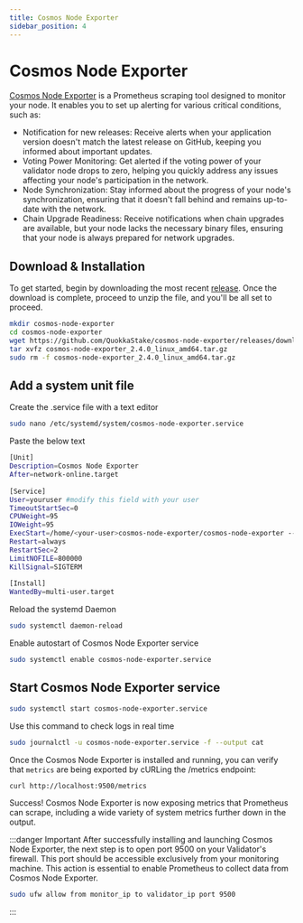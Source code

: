 ```yaml
---
title: Cosmos Node Exporter
sidebar_position: 4
---
```


# Cosmos Node Exporter

[Cosmos Node Exporter](https://github.com/QuokkaStake/cosmos-node-exporter) is a Prometheus scraping tool designed to monitor your node. It enables you to set up alerting for various critical conditions, such as:

- Notification for new releases: Receive alerts when your application version doesn't match the latest release on GitHub, keeping you informed about important updates.
- Voting Power Monitoring: Get alerted if the voting power of your validator node drops to zero, helping you quickly address any issues affecting your node's participation in the network.
- Node Synchronization: Stay informed about the progress of your node's synchronization, ensuring that it doesn't fall behind and remains up-to-date with the network.
- Chain Upgrade Readiness: Receive notifications when chain upgrades are available, but your node lacks the necessary binary files, ensuring that your node is always prepared for network upgrades.

## Download & Installation

To get started, begin by downloading the most recent [release](https://github.com/QuokkaStake/cosmos-node-exporter/releases). Once the download is complete, proceed to unzip the file, and you'll be all set to proceed.

```bash
mkdir cosmos-node-exporter
cd cosmos-node-exporter
wget https://github.com/QuokkaStake/cosmos-node-exporter/releases/download/v2.4.0/cosmos-node-exporter_2.4.0_linux_amd64.tar.gz
tar xvfz cosmos-node-exporter_2.4.0_linux_amd64.tar.gz
sudo rm -f cosmos-node-exporter_2.4.0_linux_amd64.tar.gz
```

## Add a system unit file

Create the .service file with a text editor

```bash
sudo nano /etc/systemd/system/cosmos-node-exporter.service
```

Paste the below text

```bash title=/etc/systemd/system/cosmos-node-exporter.service
[Unit]
Description=Cosmos Node Exporter
After=network-online.target
​
[Service]
User=youruser #modify this field with your user
TimeoutStartSec=0
CPUWeight=95
IOWeight=95
ExecStart=/home/<your-user>cosmos-node-exporter/cosmos-node-exporter --config /home/<your-user>cosmos-node-exporter/config.toml
Restart=always
RestartSec=2
LimitNOFILE=800000
KillSignal=SIGTERM
​
[Install]
WantedBy=multi-user.target
```

Reload the systemd Daemon

```bash
sudo systemctl daemon-reload
```

Enable autostart of Cosmos Node Exporter service

```bash
sudo systemctl enable cosmos-node-exporter.service
```

## Start Cosmos Node Exporter service

```bash
sudo systemctl start cosmos-node-exporter.service
```

Use this command to check logs in real time

```bash
sudo journalctl -u cosmos-node-exporter.service -f --output cat
```

Once the Cosmos Node Exporter is installed and running, you can verify that `metrics` are being exported by cURLing the /metrics endpoint:

```bash
curl http://localhost:9500/metrics
```

Success! Cosmos Node Exporter is now exposing metrics that Prometheus can scrape, including a wide variety of system metrics further down in the output.

:::danger Important
After successfully installing and launching Cosmos Node Exporter, the next step is to open port 9500 on your Validator's firewall. This port should be accessible exclusively from your monitoring machine. This action is essential to enable Prometheus to collect data from Cosmos Node Exporter.

```bash
sudo ufw allow from monitor_ip to validator_ip port 9500
```
:::